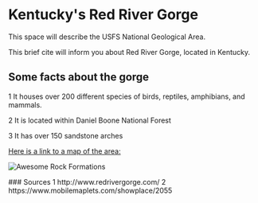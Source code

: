<!-- heading 1-->
 # Kentucky's Red River Gorge

This space will describe the USFS National Geological Area.
 <!--First paragraph-->
 This brief cite will inform you about Red River Gorge, located in Kentucky.
 <!--List o facts-->
 ## Some facts about the gorge
 1 It houses over 200 different species of birds, reptiles, amphibians, and mammals.

 2 It is located within Daniel Boone National Forest 

 3 It has over 150 sandstone arches 

 <Map link>

 [Here is a link to a map of the area:](https://www.mobilemaplets.com/showplace/2055)

![Awesome Rock Formations](https://www.cliffviewresort.com/wp-content/uploads/bb-plugin/cache/Suzannas-Arch-at-Cliffview-Resort-in-Red-River-Gorge-KY-landscape.png)

<sources>
 ### Sources
1 http://www.redrivergorge.com/
2 https://www.mobilemaplets.com/showplace/2055